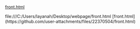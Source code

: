 [front.html](https://github.com/user-attachments/files/22370503/front.html)
<html></html>
<frameset cols="25%,75%" border=no>
<frame src="left.html">
<frame src="kanan.html" name=kananload>
</frameset>
file:///C:/Users/Iayanah/Desktop/webpage/front.html
[front.html](https://github.com/user-attachments/files/22370504/front.html)
<html></html>
<frameset cols="25%,75%" border=no>
<frame src="left.html">
<frame src="kanan.html" name=kananload>
</frameset>
